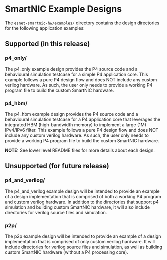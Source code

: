 # SmartNIC Example Designs

The `esnet-smartnic-hw/examples/` directory contains the design directories for the following application examples:

## Supported (in this release)

### p4_only/

The p4_only example design provides the P4 source code and a behavioural simulation testcase for a simple
P4 application core.  This example follows a pure P4 design flow and does NOT include any custom verilog hardware.
As such,  the user only needs to provide a working P4 program file to build the custom SmartNIC hardware.

### p4_hbm/

The p4_hbm example design provides the P4 source code and a behavioural simulation testcase for a
P4 application core that leverages the integrated HBM (high-bandwidth memory) to implement a large (1M)
IPv4/IPv6 filter.  This example follows a pure P4 design flow and does NOT include any custom verilog hardware.
As such, the user only needs  to provide a working P4 program file to build the custom SmartNIC hardware.

**NOTE:** See lower level README files for more details about each design.



## Unsupported (for future release)

### p4_and_verilog/ 

The p4_and_verilog example design will be intended to provide an example of a design implementation that is comprised
of both a working P4 program and custom verilog hardware.  In addition to the directories that support p4 simulation
and building custom SmartNIC hardware, it will also include directories for verilog source files and simulation.

### p2p/ 

The p2p example design will be intended to provide an example of a design implementation that is comprised of only
custom verilog hardware.  It will include directories for verilog source files and simulation, as well as building
custom SmartNIC hardware (without a P4 processing core).
